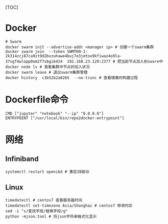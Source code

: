[TOC]



# Docker

```shell
# Swarm
docker swarm init --advertise-addr <manager ip> # 创建一个swarm集群
docker swarm join  --token SWMTKN-1-2k314zcj87ca9it9d2bvzuhawe4buj7e3jetox9kfiwaz4o9la-37vgf4wlopp0om2f7sbgi6424  192.168.23.129:2377 # 把当前节点加入到sware中
docker node ls # 查看集群中节点的加入状况
docker swarm leave # 退出swarm集群管理
docker history  c3b52b2a0265  --no-trunc # 查看镜像的构建过程
```

# Dockerfile命令

```shell
CMD ["jupyter" "notebook" "--ip" "0.0.0.0"] 
ENTRYPOINT ["/usr/local/bin/repo2docker-entrypoint"]
```



# 网络

## Infiniband

```shell
systemctl restart openibd # 重启IB驱动
```







## Linux

```shell
timedatectl # centos7 查看服务器时间
timedatectl set-timezone Asia/Shanghai # centos7 修改时区
sed -i "s/查找字段/替换字段/g"
python -mjson.tool # 将json字符串格式化显示

```

